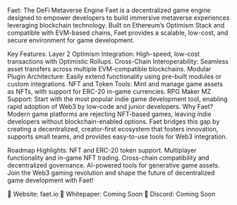 Faet: The DeFi Metaverse Engine
Faet is a decentralized game engine designed to empower developers to build immersive metaverse experiences leveraging blockchain technology. Built on Ethereum’s Optimism Stack and compatible with EVM-based chains, Faet provides a scalable, low-cost, and secure environment for game development.

Key Features:
Layer 2 Optimism Integration: High-speed, low-cost transactions with Optimistic Rollups.
Cross-Chain Interoperability: Seamless asset transfers across multiple EVM-compatible blockchains.
Modular Plugin Architecture: Easily extend functionality using pre-built modules or custom integrations.
NFT and Token Tools: Mint and manage game assets as NFTs, with support for ERC-20 in-game currencies.
RPG Maker MZ Support: Start with the most popular indie game development tool, enabling rapid adoption of Web3 by low-code and junior developers.
Why Faet?
Modern game platforms are rejecting NFT-based games, leaving indie developers without blockchain-enabled options. Faet bridges this gap by creating a decentralized, creator-first ecosystem that fosters innovation, supports small teams, and provides easy-to-use tools for Web3 integration.

Roadmap Highlights:
NFT and ERC-20 token support.
Multiplayer functionality and in-game NFT trading.
Cross-chain compatibility and decentralized governance.
AI-powered tools for generative game assets.
Join the Web3 gaming revolution and shape the future of decentralized game development with Faet!

🔗 Website: faet.io
📄 Whitepaper: Coming Soon
👾 Discord: Coming Soon
